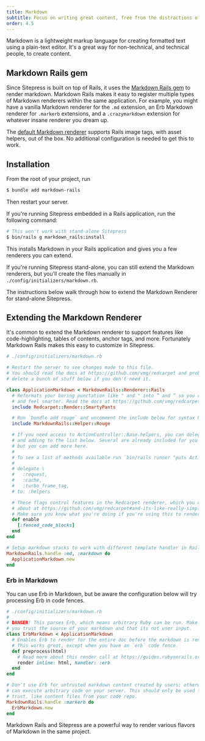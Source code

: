 ```yaml
---
title: Markdown
subtitle: Focus on writing great content, free from the distractions of HTML
order: 4.5
---
```


Markdown is a lightweight markup language for creating formatted text using a plain-text editor. It's a great way for non-technical, and technical people, to create content.

## Markdown Rails gem

Since Sitepress is built on top of Rails, it uses the [Markdown Rails gem](https://github.com/sitepress/markdown-rails) to render markdown. Markdown Rails makes it easy to register multiple types of Markdown renderers within the same application. For example, you might have a vanilla Markdown renderer for the `.md` extension, an Erb Markdown renderer for `.markerb` extensions, and a `.crazymarkdown` extension for whatever insane renderer you dream up.

The [default Markdown renderer](https://github.com/sitepress/markdown-rails/blob/main/lib/markdown-rails/renderer/rails.rb) supports Rails image tags, with asset helpers, out of the box. No additional configuration is needed to get this to work.

## Installation

From the root of your project, run

```sh
$ bundle add markdown-rails
```

Then restart your server.

If you're running Sitepress embedded in a Rails application, run the following command:

```sh
# This won't work with stand-alone Sitepress
$ bin/rails g markdown_rails:install
```

This installs Markdown in your Rails application and gives you a few renderers you can extend.

If you're running Sitepress stand-alone, you can still extend the Markdown renderers, but you'll create the files manually in `./config/initializers/markdown.rb`.

The instructions below walk through how to extend the Markdown Renderer for stand-alone Sitepress.

## Extending the Markdown Renderer

It's common to extend the Markdown renderer to support features like code-highlighting, tables of contents, anchor tags, and more. Fortunately Markdown Rails makes this easy to customize in Sitepress.

```ruby
# ./config/initializers/markdown.rb

# Restart the server to see changes made to this file.
# You should read the docs at https://github.com/vmg/redcarpet and probably
# delete a bunch of stuff below if you don't need it.

class ApplicationMarkdown < MarkdownRails::Renderer::Rails
  # Reformats your boring punctation like " and " into “ and ” so you can look
  # and feel smarter. Read the docs at https://github.com/vmg/redcarpet#also-now-our-pants-are-much-smarter
  include Redcarpet::Render::SmartyPants

  # Run `bundle add rouge` and uncomment the include below for syntax highlighting
  include MarkdownRails::Helper::Rouge

  # If you need access to ActionController::Base.helpers, you can delegate by uncommenting
  # and adding to the list below. Several are already included for you in the `MarkdownRails::Renderer::Rails`,
  # but you can add more here.
  #
  # To see a list of methods available run `bin/rails runner "puts ActionController::Base.helpers.public_methods.sort"`
  #
  # delegate \
  #   :request,
  #   :cache,
  #   :turbo_frame_tag,
  # to: :helpers

  # These flags control features in the Redcarpet renderer, which you can read
  # about at https://github.com/vmg/redcarpet#and-its-like-really-simple-to-use
  # Make sure you know what you're doing if you're using this to render user inputs.
  def enable
    [:fenced_code_blocks]
  end
end

# Setup markdown stacks to work with different template handler in Rails.
MarkdownRails.handle :md, :markdown do
  ApplicationMarkdown.new
end
```

### Erb in Markdown

You can use Erb in Markdown, but be aware the configuration below will try processing Erb in code fences.

```ruby
# ./config/initializers/markdown.rb
#
# DANGER! This parses Erb, which means arbitrary Ruby can be run. Make sure
# you trust the source of your markdown and that its not user input.
class ErbMarkdown < ApplicationMarkdown
  # Enables Erb to render for the entire doc before the markdown is rendered.
  # This works great, except when you have an `erb` code fence.
  def preprocess(html)
    # Read more about this render call at https://guides.rubyonrails.org/layouts_and_rendering.html
    render inline: html, handler: :erb
  end
end

# Don't use Erb for untrusted markdown content created by users; otherwise they
# can execute arbitrary code on your server. This should only be used for input you
# trust, like content files from your code repo.
MarkdownRails.handle :markerb do
  ErbMarkdown.new
end
```

Markdown Rails and Sitepress are a powerful way to render various flavors of Markdown in the same project.
